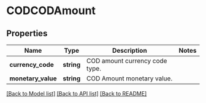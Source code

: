 # CODCODAmount

## Properties
Name | Type | Description | Notes
------------ | ------------- | ------------- | -------------
**currency_code** | **string** | COD amount currency code type. | 
**monetary_value** | **string** | COD Amount monetary value. | 

[[Back to Model list]](../../README.md#documentation-for-models) [[Back to API list]](../../README.md#documentation-for-api-endpoints) [[Back to README]](../../README.md)

